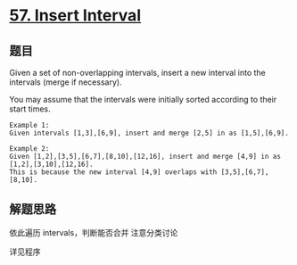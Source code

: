 # [57. Insert Interval](https://leetcode.com/problems/insert-interval/)

## 题目

Given a set of non-overlapping intervals, insert a new interval into the intervals (merge if necessary).

You may assume that the intervals were initially sorted according to their start times.

```
Example 1:
Given intervals [1,3],[6,9], insert and merge [2,5] in as [1,5],[6,9].

Example 2:
Given [1,2],[3,5],[6,7],[8,10],[12,16], insert and merge [4,9] in as [1,2],[3,10],[12,16].
This is because the new interval [4,9] overlaps with [3,5],[6,7],[8,10].
```

## 解题思路

依此遍历 intervals，判断能否合并
注意分类讨论

详见程序
